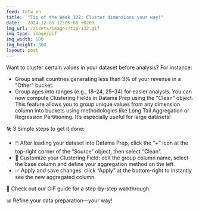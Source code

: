 ```yaml
---
feed: totw_en
title:  "Tip of the Week 132: Cluster dimensions your way!"
date:   2024-12-05 12:00:00 +0200
img_url: /assets/images/tip/132.gif
img_type: image/gif
img_width: 600
img_height: 300
layout: post
---
```


Want to cluster certain values in your dataset before analysis? For instance:
  * Group small countries generating less than 3% of your revenue in a "Other" bucket.
  * Group ages into ranges (e.g., 18–24, 25–34) for easier analysis.
You can now compute Clustering Fields in Datama Prep using the "Clean" object. This feature allows you to group unique values from any dimension column into buckets using methodologies like Long Tail Aggregation or Regression Partitioning. It’s especially useful for large datasets!  

🛠️ 3 Simple steps to get it done:
  * 🖱️ After loading your dataset into Datama Prep, click the “+” icon at the top-right corner of the “Source” object, then select “Clean”.
  * 📝 Customize your Clustering Field: edit the group column name, select the base column and define your aggregation method on the left.
  * ✅ Apply and save changes: click “Apply” at the bottom-right to instantly see the new aggregated column.

🎥 Check out our GIF guide for a step-by-step walkthrough.  

📊 Refine your data preparation—your way!
